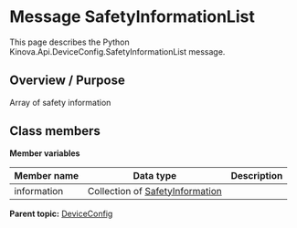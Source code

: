 # Message SafetyInformationList

This page describes the Python Kinova.Api.DeviceConfig.SafetyInformationList message.

## Overview / Purpose

Array of safety information

## Class members

 **Member variables** 

|Member name|Data type|Description|
|-----------|---------|-----------|
|information|Collection of [SafetyInformation](msg_DeviceConfig_SafetyInformation.md#)| |

**Parent topic:** [DeviceConfig](../references/summary_DeviceConfig.md)

